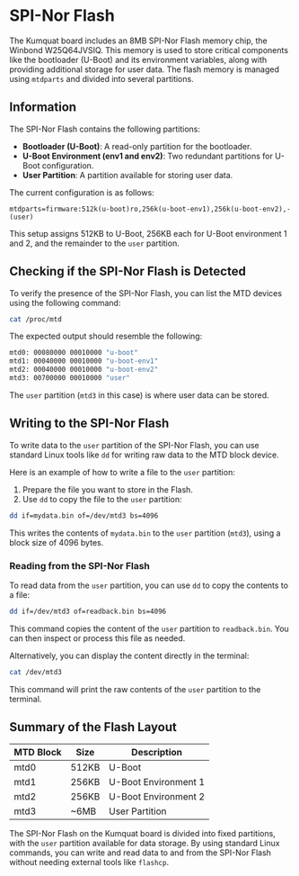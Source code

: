 # SPI-Nor Flash

The Kumquat board includes an 8MB SPI-Nor Flash memory chip, the Winbond W25Q64JVSIQ. This memory is used to store critical components like the bootloader (U-Boot) and its environment variables, along with providing additional storage for user data. The flash memory is managed using `mtdparts` and divided into several partitions.

## Information

The SPI-Nor Flash contains the following partitions:

- **Bootloader (U-Boot)**: A read-only partition for the bootloader.
- **U-Boot Environment (env1 and env2)**: Two redundant partitions for U-Boot configuration.
- **User Partition**: A partition available for storing user data.

The current configuration is as follows:

```
mtdparts=firmware:512k(u-boot)ro,256k(u-boot-env1),256k(u-boot-env2),-(user)
```

This setup assigns 512KB to U-Boot, 256KB each for U-Boot environment 1 and 2, and the remainder to the `user` partition.

## Checking if the SPI-Nor Flash is Detected

To verify the presence of the SPI-Nor Flash, you can list the MTD devices using the following command:

```sh
cat /proc/mtd
```

The expected output should resemble the following:

```sh
mtd0: 00080000 00010000 "u-boot"
mtd1: 00040000 00010000 "u-boot-env1"
mtd2: 00040000 00010000 "u-boot-env2"
mtd3: 00700000 00010000 "user"
```

The `user` partition (`mtd3` in this case) is where user data can be stored.

## Writing to the SPI-Nor Flash

To write data to the `user` partition of the SPI-Nor Flash, you can use standard Linux tools like `dd` for writing raw data to the MTD block device.

Here is an example of how to write a file to the `user` partition:

1. Prepare the file you want to store in the Flash.
2. Use `dd` to copy the file to the `user` partition:

```sh
dd if=mydata.bin of=/dev/mtd3 bs=4096
```

This writes the contents of `mydata.bin` to the `user` partition (`mtd3`), using a block size of 4096 bytes.

### Reading from the SPI-Nor Flash

To read data from the `user` partition, you can use `dd` to copy the contents to a file:

```sh
dd if=/dev/mtd3 of=readback.bin bs=4096
```

This command copies the content of the `user` partition to `readback.bin`. You can then inspect or process this file as needed.

Alternatively, you can display the content directly in the terminal:

```sh
cat /dev/mtd3
```

This command will print the raw contents of the `user` partition to the terminal.

## Summary of the Flash Layout

| MTD Block | Size   | Description        |
| --------- | ------ | ------------------ |
| mtd0      | 512KB  | U-Boot             |
| mtd1      | 256KB  | U-Boot Environment 1 |
| mtd2      | 256KB  | U-Boot Environment 2 |
| mtd3      | ~6MB   | User Partition     |

The SPI-Nor Flash on the Kumquat board is divided into fixed partitions, with the `user` partition available for data storage. By using standard Linux commands, you can write and read data to and from the SPI-Nor Flash without needing external tools like `flashcp`.
